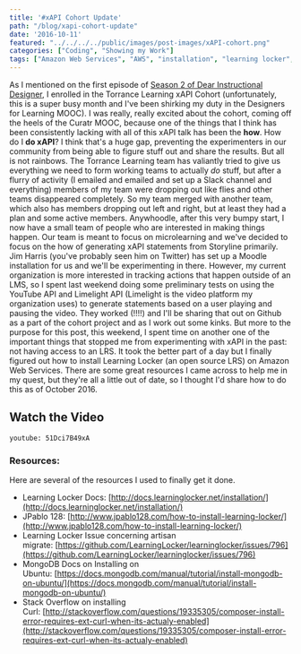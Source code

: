 ```yaml
---
title: '#xAPI Cohort Update'
path: "/blog/xapi-cohort-update"
date: '2016-10-11'
featured: "../../../../public/images/post-images/xAPI-cohort.png"
categories: ["Coding", "Showing my Work"]
tags: ["Amazon Web Services", "AWS", "installation", "learning locker", "xAPI"]
---
```


As I mentioned on the first episode of [Season 2 of Dear Instructional Designer](http://www.knanthony.com/blog/dear-id-interview-with-craig-wiggins/), I enrolled in the Torrance Learning xAPI Cohort (unfortunately, this is a super busy month and I've been shirking my duty in the Designers for Learning MOOC). I was really, really excited about the cohort, coming off the heels of the Curatr MOOC, because one of the things that I think has been consistently lacking with all of this xAPI talk has been the **how**. How do I **do xAPI**? I think that's a huge gap, preventing the experimenters in our community from being able to figure stuff out and share the results. But all is not rainbows. The Torrance Learning team has valiantly tried to give us everything we need to form working teams to actually _do_ stuff, but after a flurry of activity (I emailed and emailed and set up a Slack channel and everything) members of my team were dropping out like flies and other teams disappeared completely. So my team merged with another team, which also has members dropping out left and right, but at least they had a plan and some active members. Anywhoodle, after this very bumpy start, I now have a small team of people who are interested in making things happen. Our team is meant to focus on microlearning and we've decided to focus on the how of generating xAPI statements from Storyline primarily. Jim Harris (you've probably seen him on Twitter) has set up a Moodle installation for us and we'll be experimenting in there. However, my current organization is more interested in tracking actions that happen outside of an LMS, so I spent last weekend doing some preliminary tests on using the YouTube API and Limelight API (Limelight is the video platform my organization uses) to generate statements based on a user playing and pausing the video. They worked (!!!!) and I'll be sharing that out on Github as a part of the cohort project and as I work out some kinks. But more to the purpose for this post, this weekend, I spent time on another one of the important things that stopped me from experimenting with xAPI in the past: not having access to an LRS. It took the better part of a day but I finally figured out how to install Learning Locker (an open source LRS) on Amazon Web Services. There are some great resources I came across to help me in my quest, but they're all a little out of date, so I thought I'd share how to do this as of October 2016.

## Watch the Video

`youtube: 51Dci7B49xA`

### Resources:

Here are several of the resources I used to finally get it done.

*   Learning Locker Docs: [http://docs.learninglocker.net/installation/](http://docs.learninglocker.net/installation/)
*   JPablo 128: [http://www.jpablo128.com/how-to-install-learning-locker/](http://www.jpablo128.com/how-to-install-learning-locker/)
*   Learning Locker Issue concerning artisan migrate: [https://github.com/LearningLocker/learninglocker/issues/796](https://github.com/LearningLocker/learninglocker/issues/796)
*   MongoDB Docs on Installing on Ubuntu: [https://docs.mongodb.com/manual/tutorial/install-mongodb-on-ubuntu/](https://docs.mongodb.com/manual/tutorial/install-mongodb-on-ubuntu/)
*   Stack Overflow on installing Curl: [http://stackoverflow.com/questions/19335305/composer-install-error-requires-ext-curl-when-its-actualy-enabled](http://stackoverflow.com/questions/19335305/composer-install-error-requires-ext-curl-when-its-actualy-enabled)
